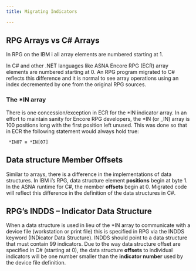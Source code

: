 ```yaml
---
title: Migrating Indicators

---
```


## RPG Arrays vs C# Arrays
In RPG on the IBM i all array elements are numbered starting at 1.  

In C# and other .NET languages like ASNA Encore RPG (ECR) array elements are numbered starting at 0.  An RPG program migrated to C# reflects this difference and it is normal to see array operations using an index decremented by one from the original RPG sources.  

### The *IN array
There is one concession/exception in ECR for the *IN indicator array.  In an effort to maintain sanity for Encore RPG developers, the *IN (or _IN) array is 100 positions long with the first position left unused.  This was done so that in ECR the following statement would always hold true:

` *IN07 ≡ *IN[07]`

## Data structure Member Offsets
Similar to arrays, there is a difference in the implementations of data structures.  In IBM i’s RPG, data structure element **positions** begin at byte 1. In the ASNA runtime for C#, the member **offsets** begin at 0. Migrated code will reflect this difference in the definition of the data structures in C#.

## RPG’s INDDS – Indicator Data Structure
When a data structure is used in lieu of the *IN array to communicate with a device file (workstation or print file) this is specified in RPG via the INDDS keyword (INDicator Data Structure).  INDDS should point to a data structure that must contain 99 indicators. Due to the way data structure offset are specified in C# (starting at 0), the data structure **offsets** to individual indicators will be one number smaller than the **indicator number** used by the device file definition.  
